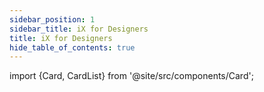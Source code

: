 ```yaml
---
sidebar_position: 1
sidebar_title: iX for Designers
title: iX for Designers
hide_table_of_contents: true
---
```


import {Card, CardList} from '@site/src/components/Card';

<CardList>
  <Card label="iX Design Kits" isPrimary={true} size="big" link="design-kit" icon="disk" />
  <Card label="iX for Developers" link="getting-started" icon="rocket"/>
  <Card label="Industrial Icon System" link="icon-library/icons" icon="language" />
  <Card label="Theming and Styling" link="theming/theming-and-styling" icon="bulb"/>
  <Card label="Font System" link="theming/fonts" icon="book"/>
  <Card label="Controls" link="controls/navigation/basic-navigation" icon="configuration" />
</CardList>
